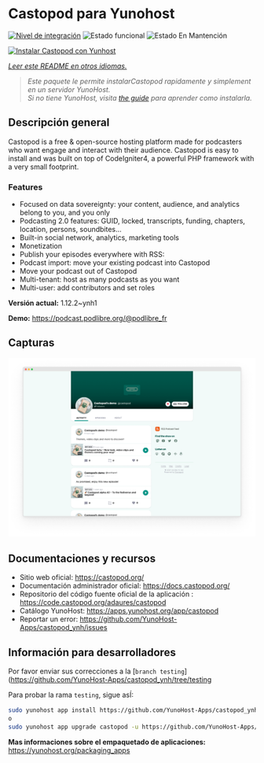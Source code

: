 <!--
Este archivo README esta generado automaticamente<https://github.com/YunoHost/apps/tree/master/tools/readme_generator>
No se debe editar a mano.
-->

# Castopod para Yunohost

[![Nivel de integración](https://dash.yunohost.org/integration/castopod.svg)](https://ci-apps.yunohost.org/ci/apps/castopod/) ![Estado funcional](https://ci-apps.yunohost.org/ci/badges/castopod.status.svg) ![Estado En Mantención](https://ci-apps.yunohost.org/ci/badges/castopod.maintain.svg)

[![Instalar Castopod con Yunhost](https://install-app.yunohost.org/install-with-yunohost.svg)](https://install-app.yunohost.org/?app=castopod)

*[Leer este README en otros idiomas.](./ALL_README.md)*

> *Este paquete le permite instalarCastopod rapidamente y simplement en un servidor YunoHost.*  
> *Si no tiene YunoHost, visita [the guide](https://yunohost.org/install) para aprender como instalarla.*

## Descripción general

Castopod is a free & open-source hosting platform made for podcasters who want engage and interact with their audience.
Castopod is easy to install and was built on top of CodeIgniter4, a powerful PHP framework with a very small footprint.


### Features

- Focused on data sovereignty: your content, audience, and analytics belong to you, and you only
- Podcasting 2.0 features: GUID, locked, transcripts, funding, chapters, location, persons, soundbites…
- Built-in social network, analytics, marketing tools
- Monetization
- Publish your episodes everywhere with RSS:
- Podcast import: move your existing podcast into Castopod
- Move your podcast out of Castopod
- Multi-tenant: host as many podcasts as you want
- Multi-user: add contributors and set roles

**Versión actual:** 1.12.2~ynh1

**Demo:** <https://podcast.podlibre.org/@podlibre_fr>

## Capturas

![Captura de Castopod](./doc/screenshots/screenshot.png)

## Documentaciones y recursos

- Sitio web oficial: <https://castopod.org/>
- Documentación administrador oficial: <https://docs.castopod.org/>
- Repositorio del código fuente oficial de la aplicación : <https://code.castopod.org/adaures/castopod>
- Catálogo YunoHost: <https://apps.yunohost.org/app/castopod>
- Reportar un error: <https://github.com/YunoHost-Apps/castopod_ynh/issues>

## Información para desarrolladores

Por favor enviar sus correcciones a la [`branch testing`](https://github.com/YunoHost-Apps/castopod_ynh/tree/testing

Para probar la rama `testing`, sigue asÍ:

```bash
sudo yunohost app install https://github.com/YunoHost-Apps/castopod_ynh/tree/testing --debug
o
sudo yunohost app upgrade castopod -u https://github.com/YunoHost-Apps/castopod_ynh/tree/testing --debug
```

**Mas informaciones sobre el empaquetado de aplicaciones:** <https://yunohost.org/packaging_apps>
